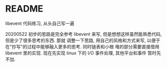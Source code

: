 # README

libevent 代码练习, 从头自己写一遍

20200522
初步的思路是完全参考 libevent 来写, 但是想想这样虽然能熟悉代码, 但是少了很多思考的东西. 那就
调整一下思路, 用自己的风格和方式来写, 以便于在"抄写"的过程中能够融入更多的思考. 同时链表和小根
堆的部分需要直接借用 libevent 里的实现. 现在先实现 linux 下的 I/O 事件处理, 其他平台和事件
暂时先不加.
